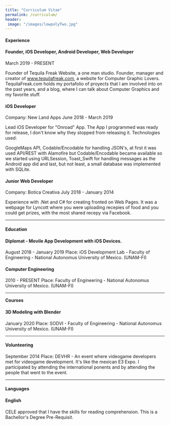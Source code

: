 ```yaml
---
title: "Curriculum Vitae"
permalink: /curriculum/
header: 
 image: "/images/lowpolyTwo.jpg"
---
```


#### Experience

#### Founder, iOS Developer, Android Developer, Web Developer 

March 2019 - PRESENT

Founder of Tequila Freak Website, a one man studio. Founder, manager and creator of www.tequilafreak.com, a website for Computer Graphic Lovers. TequilaFreak.com holds 
my portafolio of proyects that I am involved into on the past years, and a blog, where I can talk about Computer Graphics and my favorite stuff.
 
#### iOS Developer

Company: New Land Apps
June 2018 - March 2019

Lead iOS Developer for "Onroad" App. The App I programmed was ready for release, I don't know why they stopped from releasing it.
Technologies used:

GoogleMaps API, Codable/Encodable for handling JSON's, at first it was used API/REST with Alamofire but Codable/Encodable became available so we started using URLSession, Toast_Swift for handling messages as the Android app did and last, but not least, a small database was implemented with SQLite.


#### Junior Web Developer

Company: Botica Creativa
July 2018 - January 2014

Experience with .Net and C# for creating fronted on Web Pages. It was a webpage for Lyncott where you were uploading recepies of food and you could get prizes, with the most shared recepy via Facebook.

---

#### Education

#### Diplomat - Movile App Development with iOS Devices.
August 2018 - January 2019
Place: iOS Development Lab - Faculty of Engineering - National Autonomus University of Mexico. (UNAM-FI)

#### Computer Engineering
2010 - PRESENT
Place: Faculty of Engineering - National Autonomus University of Mexico. (UNAM-FI)

---
**Courses**

#### 3D Modeling with Blender

January 2020
Place: SODVI - Faculty of Engineering - National Autonomus University of Mexico. (UNAM-FI)

---
#### Volunteering

September 2014
Place: DEVHR - An event where videogame developers met for videogame development. It's like the mexican E3 Expo. I participated by attending the international ponents and by attending the people that went to the event. 

---
#### Languages

#### English
CELE approved that I have the skills for reading comprehension. This is a Bachellor's Degree Pre-Requisit.
